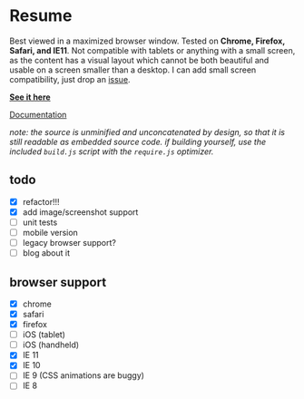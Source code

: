 Resume
======

Best viewed in a maximized browser window. Tested on **Chrome, Firefox, Safari, and IE11**. Not compatible with tablets or anything with a small screen, as the content has a visual layout which cannot be both beautiful and usable on a screen smaller than a desktop. I can add small screen compatibility, just drop an [issue](https://github.com/eighttrackmind/resume/issues).

**[See it here](http://eighttrackmind.github.io/resume/)**

[Documentation](https://github.com/eighttrackmind/resume/blob/master/coffee/resume.coffee.md)

*note: the source is unminified and unconcatenated by design, so that it is still readable as embedded source code. if building yourself, use the included `build.js` script with the `require.js` optimizer.*

## todo

- [x] refactor!!!
- [x] add image/screenshot support
- [ ] unit tests
- [ ] mobile version
- [ ] legacy browser support?
- [ ] blog about it

## browser support

- [x] chrome
- [x] safari
- [x] firefox
- [ ] iOS (tablet)
- [ ] iOS (handheld)
- [x] IE 11
- [x] IE 10
- [ ] IE 9 (CSS animations are buggy)
- [ ] IE 8